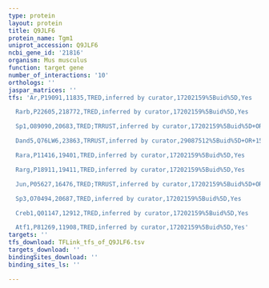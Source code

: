 ```yaml
---
type: protein
layout: protein
title: Q9JLF6
protein_name: Tgm1
uniprot_accession: Q9JLF6
ncbi_gene_id: '21816'
organism: Mus musculus
function: target gene
number_of_interactions: '10'
orthologs: ''
jaspar_matrices: ''
tfs: 'Ar,P19091,11835,TRED,inferred by curator,17202159%5Buid%5D,Yes

  Rarb,P22605,218772,TRED,inferred by curator,17202159%5Buid%5D,Yes

  Sp1,O89090,20683,TRED;TRRUST,inferred by curator,17202159%5Buid%5D+OR+29087512%5Buid%5D+OR+15061870%5Buid%5D,Yes

  Dand5,Q76LW6,23863,TRRUST,inferred by curator,29087512%5Buid%5D+OR+15061870%5Buid%5D,Yes

  Rara,P11416,19401,TRED,inferred by curator,17202159%5Buid%5D,Yes

  Rarg,P18911,19411,TRED,inferred by curator,17202159%5Buid%5D,Yes

  Jun,P05627,16476,TRED;TRRUST,inferred by curator,17202159%5Buid%5D+OR+29087512%5Buid%5D+OR+15061870%5Buid%5D,Yes

  Sp3,O70494,20687,TRED,inferred by curator,17202159%5Buid%5D,Yes

  Creb1,Q01147,12912,TRED,inferred by curator,17202159%5Buid%5D,Yes

  Atf1,P81269,11908,TRED,inferred by curator,17202159%5Buid%5D,Yes'
targets: ''
tfs_download: TFLink_tfs_of_Q9JLF6.tsv
targets_download: ''
bindingSites_download: ''
binding_sites_ls: ''

---
```

